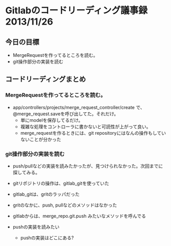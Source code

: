 # Gitlabのコードリーディング議事録 2013/11/26


## 今日の目標
* MergeRequestを作ってるところを読む。
* git操作部分の実装を読む



## コードリーディングまとめ

### MergeRequestを作ってるところを読む。

* app/controllers/projects/merge_request_controller/create で、@merge_request.saveを呼び出してた。それだけ。
  * 単にmodelを保存してるだけ。
  * 複雑な処理をコントローラに書かないと可読性が上がって良い。
  * merge_requestを作るときには、git repositoryにはなんの操作もしていないことが分かった


### git操作部分の実装を読む

* push/pullなどの実装を読みたかったが、見つけられなかった。次回までに探してみる。



* gitリポジトリの操作は、gitlab_gitを使っていた
* gitlab_gitは、gritのラッパだった
* gritのなかに、push, pullなどのメソッドはなかった
* gitlabからは、merge_repo.git.push みたいなメソッドを呼んでる

* pushの実装を読みたい
  * pushの実装はどこにある?




